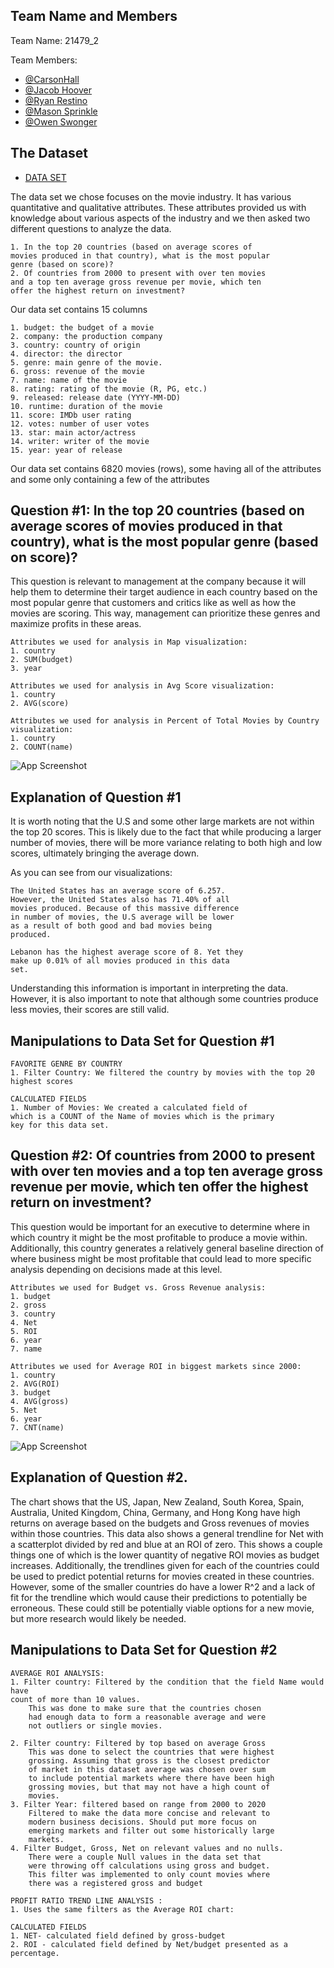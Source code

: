 ## Team Name and Members

Team Name: 21479_2

Team Members:
* [@CarsonHall](https://github.com/carsonehall15/21479)
* [@Jacob Hoover](https://github.com/Jakehoov1/SQLGroupProject2)
* [@Ryan Restino](https://github.com/rrestino/Ryan-Restino-MIST4610-GroupProject2)
* [@Mason Sprinkle](https://github.com/masonSprinkle/21479)
* [@Owen Swonger](https://github.com/ocs08576/21479)


## The Dataset


* [DATA SET](https://www.kaggle.com/datasets/danielgrijalvas/movies)

The data set we chose focuses on the movie industry. It has various quantitative and qualitative attributes. These attributes provided us with knowledge about various aspects of the industry and we then asked two different questions to analyze the data.

    1. In the top 20 countries (based on average scores of 
    movies produced in that country), what is the most popular 
    genre (based on score)?
    2. Of countries from 2000 to present with over ten movies 
    and a top ten average gross revenue per movie, which ten 
    offer the highest return on investment? 

Our data set contains 15 columns

    1. budget: the budget of a movie
    2. company: the production company
    3. country: country of origin
    4. director: the director
    5. genre: main genre of the movie.
    6. gross: revenue of the movie
    7. name: name of the movie
    8. rating: rating of the movie (R, PG, etc.)
    9. released: release date (YYYY-MM-DD)
    10. runtime: duration of the movie
    11. score: IMDb user rating
    12. votes: number of user votes
    13. star: main actor/actress
    14. writer: writer of the movie
    15. year: year of release

Our data set contains 6820 movies (rows), some having all of the attributes and some only containing a few of the attributes


## Question #1: In the top 20 countries (based on average scores of movies produced in that country), what is the most popular genre (based on score)?

This question is relevant to management at the company because it will help them to determine their target audience in each country based on the most popular genre that customers and critics like as well as how the movies are scoring. This way, management can prioritize these genres and maximize profits in these areas.


    Attributes we used for analysis in Map visualization: 
    1. country
    2. SUM(budget)
    3. year

    Attributes we used for analysis in Avg Score visualization:
    1. country
    2. AVG(score)

    Attributes we used for analysis in Percent of Total Movies by Country visualization:
    1. country
    2. COUNT(name)
    

![App Screenshot](https://raw.githubusercontent.com/carsonehall15/21479/main/Screen%20Shot%202023-04-27%20at%205.17.02%20PM.png)


## Explanation of Question #1
It is worth noting that the U.S and some other large markets are not within the top 20 scores. This is likely due to the fact that while producing a larger number of movies, there will be more variance relating to both high and low scores, ultimately bringing the average down. 

As you can see from our visualizations:
    
    The United States has an average score of 6.257.
    However, the United States also has 71.40% of all 
    movies produced. Because of this massive difference 
    in number of movies, the U.S average will be lower  
    as a result of both good and bad movies being 
    produced.

    Lebanon has the highest average score of 8. Yet they 
    make up 0.01% of all movies produced in this data  
    set.

Understanding this information is important in interpreting the data. However, it is also important to note that although some countries produce less movies, their scores are still valid. 


## Manipulations to Data Set for Question #1

    FAVORITE GENRE BY COUNTRY
    1. Filter Country: We filtered the country by movies with the top 20    
    highest scores

    CALCULATED FIELDS
    1. Number of Movies: We created a calculated field of 
    which is a COUNT of the Name of movies which is the primary 
    key for this data set. 

## Question #2: Of countries from 2000 to present with over ten movies and a top ten average gross revenue per movie, which ten offer the highest return on investment? 

This question would be important for an executive to determine where in which country it might be the most profitable to produce a movie within. Additionally, this country generates a relatively general baseline direction of where business might be most profitable that could lead to more specific analysis depending on decisions made at this level. 

    Attributes we used for Budget vs. Gross Revenue analysis: 
    1. budget
    2. gross
    3. country
    4. Net
    5. ROI
    6. year 
    7. name

    Attributes we used for Average ROI in biggest markets since 2000:
    1. country
    2. AVG(ROI)
    3. budget
    4. AVG(gross)
    5. Net
    6. year
    7. CNT(name)


![App Screenshot](https://raw.githubusercontent.com/carsonehall15/21479/main/Screen%20Shot%202023-04-27%20at%205.59.17%20PM.png)
## Explanation of Question #2. 

The chart shows that the US, Japan, New Zealand, South Korea, Spain, Australia, United Kingdom, China, Germany, and Hong Kong have high returns on average based on the budgets and Gross revenues of movies within those countries. This data also shows a general trendline for Net with a scatterplot divided by red and blue at an ROI of zero. This shows a couple things one of which is the lower quantity of negative ROI movies as budget increases. Additionally, the trendlines given for each of the countries could be used to predict potential returns for movies created  in these countries. However, some of the smaller countries do have a lower R^2 and a lack of fit for the trendline which would cause their predictions to potentially be erroneous. These could still be potentially viable options for a new movie, but more research would likely be needed. 

## Manipulations to Data Set for Question #2

    AVERAGE ROI ANALYSIS: 
    1. Filter country: Filtered by the condition that the field Name would have 
    count of more than 10 values. 
        This was done to make sure that the countries chosen
        had enough data to form a reasonable average and were   
        not outliers or single movies. 

    2. Filter country: Filtered by top based on average Gross 
        This was done to select the countries that were highest
        grossing. Assuming that gross is the closest predictor  
        of market in this dataset average was chosen over sum
        to include potential markets where there have been high
        grossing movies, but that may not have a high count of 
        movies. 
    3. Filter Year: filtered based on range from 2000 to 2020 
        Filtered to make the data more concise and relevant to
        modern business decisions. Should put more focus on
        emerging markets and filter out some historically large
        markets. 
    4. Filter Budget, Gross, Net on relevant values and no nulls.
        There were a couple Null values in the data set that
        were throwing off calculations using gross and budget.
        This filter was implemented to only count movies where 
        there was a registered gross and budget

    PROFIT RATIO TREND LINE ANALYSIS :
    1. Uses the same filters as the Average ROI chart: 

    CALCULATED FIELDS
    1. NET- calculated field defined by gross-budget 
    2. ROI - calculated field defined by Net/budget presented as a percentage. 
